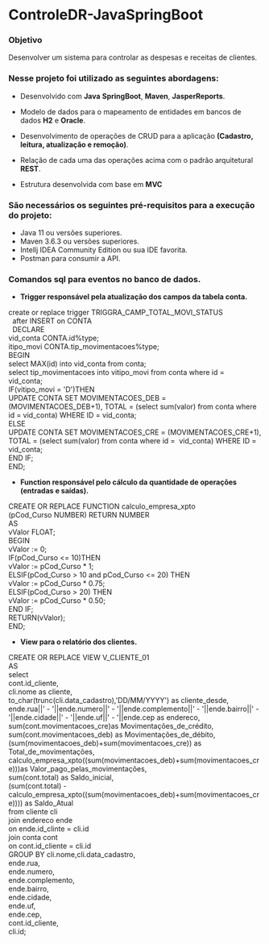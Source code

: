 # ControleDR-JavaSpringBoot

### Objetivo 

Desenvolver um sistema para controlar as despesas e receitas de clientes.



### Nesse projeto foi utilizado as seguintes abordagens:

- Desenvolvido com **Java** **SpringBoot**, **Maven**, **JasperReports**.

- Modelo de dados para o mapeamento de entidades em bancos de dados **H2** e **Oracle**.

- Desenvolvimento de operações de CRUD para a aplicação **(Cadastro, leitura, atualização e remoção)**.

- Relação de cada uma das operações acima com o padrão arquitetural **REST**.

- Estrutura desenvolvida com base em **MVC**

  

### São necessários os seguintes pré-requisitos para a execução do projeto:

- Java 11 ou versões superiores.
- Maven 3.6.3 ou versões superiores.
- Intellj IDEA Community Edition ou sua IDE favorita.
- Postman para consumir a API.



### **Comandos sql para eventos no banco de dados.**



- **Trigger responsável pela atualização dos campos da tabela conta.**



create or replace trigger TRIGGRA_CAMP_TOTAL_MOVI_STATUS <br/>&nbsp;
after INSERT on CONTA<br/>&nbsp;
DECLARE&nbsp;<br/>
vid_conta CONTA.id%type;&nbsp;<br/>itipo_movi CONTA.tip_movimentacoes%type;&nbsp;<br/>
BEGIN&nbsp;<br/>
select MAX(id) into vid_conta from conta;&nbsp;<br/>
select tip_movimentacoes into vitipo_movi from conta where id = vid_conta;&nbsp;<br>
IF(vitipo_movi = 'D')THEN&nbsp;<br/>
    UPDATE CONTA SET MOVIMENTACOES_DEB = (MOVIMENTACOES_DEB+1), TOTAL = (select sum(valor) from conta where id = vid_conta) WHERE ID = vid_conta;&nbsp;<br/>
ELSE&nbsp;<br>
    UPDATE CONTA SET MOVIMENTACOES_CRE = (MOVIMENTACOES_CRE+1), TOTAL = (select sum(valor) from conta where id = &nbsp;vid_conta) WHERE ID = vid_conta;<br/>
END IF;&nbsp;<br/>
END;&nbsp;<br/>



- **Function responsável pelo cálculo da quantidade de operações (entradas e saídas).**



CREATE OR REPLACE FUNCTION calculo_empresa_xpto<br/>
(pCod_Curso NUMBER) RETURN NUMBER<br/>
AS<br/>
  vValor FLOAT;<br/>
BEGIN<br/>
 vValor := 0;<br/>
 IF(pCod_Curso <= 10)THEN<br/>
    vValor := pCod_Curso * 1;<br/>
 ELSIF(pCod_Curso > 10 and pCod_Curso <= 20) THEN<br/>
    vValor := pCod_Curso * 0.75;<br/>
 ELSIF(pCod_Curso > 20) THEN<br/>
    vValor := pCod_Curso * 0.50;<br/>
 END IF;<br/>
  RETURN(vValor);<br/>
END;<br/>



- **View para o relatório dos clientes.**



CREATE OR REPLACE VIEW V_CLIENTE_01<br/>
AS<br/>
select <br/>
cont.id_cliente,<br/>
cli.nome as cliente,<br/>
to_char(trunc(cli.data_cadastro),'DD/MM/YYYY') as cliente_desde,<br/>
ende.rua||' - '||ende.numero||' - '||ende.complemento||' - '||ende.bairro||' - '||ende.cidade||' - '||ende.uf||' - '||ende.cep as endereco,<br/>
sum(cont.movimentacoes_cre)as Movimentações_de_crédito,<br/>
sum(cont.movimentacoes_deb) as Movimentações_de_débito,<br/>
(sum(movimentacoes_deb)+sum(movimentacoes_cre)) as Total_de_movimentações,<br/>
calculo_empresa_xpto((sum(movimentacoes_deb)+sum(movimentacoes_cre)))as Valor_pago_pelas_movimentações,<br/>
sum(cont.total) as Saldo_inicial,<br/>
(sum(cont.total) - calculo_empresa_xpto((sum(movimentacoes_deb)+sum(movimentacoes_cre)))) as Saldo_Atual<br/>
from cliente cli<br/>
join endereco ende<br/>
on ende.id_clinte = cli.id<br/>
join conta cont<br/>
on cont.id_cliente = cli.id<br/>
GROUP BY cli.nome,cli.data_cadastro,<br/>
ende.rua,<br/>
ende.numero,<br/>
ende.complemento,<br/>
ende.bairro,<br/>
ende.cidade,<br/>
ende.uf,<br/>
ende.cep,<br/>
cont.id_cliente,<br/>
cli.id;<br/>